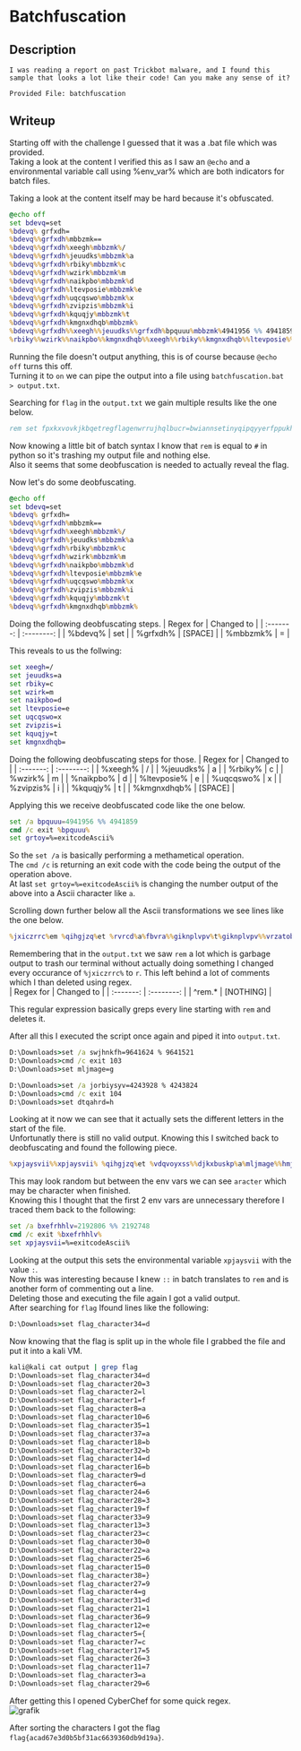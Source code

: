 # Batchfuscation

## Description
```
I was reading a report on past Trickbot malware, and I found this sample that looks a lot like their code! Can you make any sense of it? 

Provided File: batchfuscation
```

## Writeup
Starting off with the challenge I guessed that it was a .bat file which was provided. <br/>
Taking a look at the content I verified this as I saw an `@echo` and a environmental variable call using %env_var% which are both indicators for batch files. <br/>

Taking a look at the content itself may be hard because it's obfuscated. <br/>
```bat
@echo off
set bdevq=set
%bdevq% grfxdh= 
%bdevq%%grfxdh%mbbzmk==
%bdevq%%grfxdh%xeegh%mbbzmk%/
%bdevq%%grfxdh%jeuudks%mbbzmk%a
%bdevq%%grfxdh%rbiky%mbbzmk%c
%bdevq%%grfxdh%wzirk%mbbzmk%m
%bdevq%%grfxdh%naikpbo%mbbzmk%d
%bdevq%%grfxdh%ltevposie%mbbzmk%e
%bdevq%%grfxdh%uqcqswo%mbbzmk%x
%bdevq%%grfxdh%zvipzis%mbbzmk%i
%bdevq%%grfxdh%kquqjy%mbbzmk%t
%bdevq%%grfxdh%kmgnxdhqb%mbbzmk% 
%bdevq%%grfxdh%%xeegh%%jeuudks%%grfxdh%bpquuu%mbbzmk%4941956 %% 4941859
%rbiky%%wzirk%%naikpbo%%kmgnxdhqb%%xeegh%%rbiky%%kmgnxdhqb%%ltevposie%%uqcqswo%%zvipzis%%kquqjy%%kmgnxdhqb%%bpquuu%
```

Running the file doesn't output anything, this is of course because `@echo off` turns this off. <br/>
Turning it to `on` we can pipe the output into a file using `batchfuscation.bat > output.txt`. <br/>

Searching for `flag` in the `output.txt` we gain multiple results like the one below. <br/>
```bat
rem set fpxkxvovkjkbqetregflagenwrrujhqlbucr=bwiannsetinyqipqyyerfppukhzqjpugogktrlqzybzijbhcsvhoiksgelgryr 
```

Now knowing a little bit of batch syntax I know that `rem` is equal to `#` in python so it's trashing my output file and nothing else. <br/>
Also it seems that some deobfuscation is needed to actually reveal the flag. <br/>

Now let's do some deobfuscating. <br/>
```bat
@echo off
set bdevq=set
%bdevq% grfxdh= 
%bdevq%%grfxdh%mbbzmk==
%bdevq%%grfxdh%xeegh%mbbzmk%/
%bdevq%%grfxdh%jeuudks%mbbzmk%a
%bdevq%%grfxdh%rbiky%mbbzmk%c
%bdevq%%grfxdh%wzirk%mbbzmk%m
%bdevq%%grfxdh%naikpbo%mbbzmk%d
%bdevq%%grfxdh%ltevposie%mbbzmk%e
%bdevq%%grfxdh%uqcqswo%mbbzmk%x
%bdevq%%grfxdh%zvipzis%mbbzmk%i
%bdevq%%grfxdh%kquqjy%mbbzmk%t
%bdevq%%grfxdh%kmgnxdhqb%mbbzmk% 
```

Doing the following deobfuscating steps.
| Regex for | Changed to |
| :-------: | :--------: |
| %bdevq% | set |
| %grfxdh% | [SPACE] |
| %mbbzmk% | = |

This reveals to us the follwing:
```bat
set xeegh=/
set jeuudks=a
set rbiky=c
set wzirk=m
set naikpbo=d
set ltevposie=e
set uqcqswo=x
set zvipzis=i
set kquqjy=t
set kmgnxdhqb= 
```

Doing the following deobfuscating steps for those.
| Regex for | Changed to |
| :-------: | :--------: |
| %xeegh% | / |
| %jeuudks% | a |
| %rbiky% | c |
| %wzirk% | m |
| %naikpbo% | d |
| %ltevposie% | e |
| %uqcqswo% | x |
| %zvipzis% | i |
| %kquqjy% | t |
| %kmgnxdhqb% | [SPACE] |

Applying this we receive deobfuscated code like the one below. <br/>
```bat
set /a bpquuu=4941956 %% 4941859
cmd /c exit %bpquuu%
set grtoy=%=exitcodeAscii%
```

So the `set /a` is basically performing a methametical operation. <br/>
The `cmd /c` is returning an exit code with the code being the output of the operation above. <br/>
At last `set grtoy=%=exitcodeAscii%` is changing the number output of the above into a Ascii character like `a`. <br/>

Scrolling down further below all the Ascii transformations we see lines like the one below. <br/>
```bat
%jxiczrrc%em %qihgjzq%et %rvrcd%a%fbvra%%giknplvpv%t%giknplvpv%%vrzatob%%xulqq%%rvrcd%%znvbyce%%djkxbuskp%%mljmage%%dtqahrd%m
```

Remembering that in the `output.txt` we saw `rem` a lot which is garbage output to trash our terminal without actually doing something I changed every occurance of `%jxiczrrc%` to `r`. This left behind a lot of comments which I than deleted using regex. <br/>
| Regex for | Changed to |
| :-------: | :--------: |
| ^rem.* | [NOTHING] |

This regular expression basically greps every line starting with `rem` and deletes it. <br/>

After all this I executed the script once again and piped it into `output.txt`. <br/>
```bat
D:\Downloads>set /a swjhnkfh=9641624 % 9641521 
D:\Downloads>cmd /c exit 103 
D:\Downloads>set mljmage=g 

D:\Downloads>set /a jorbiysyv=4243928 % 4243824 
D:\Downloads>cmd /c exit 104 
D:\Downloads>set dtqahrd=h
```

Looking at it now we can see that it actually sets the different letters in the start of the file. <br/>
Unfortunatly there is still no valid output. Knowing this I switched back to deobfuscating and found the following piece. <br/>
```bat
%xpjaysvii%%xpjaysvii% %qihgjzq%et %vdqvoyxss%%djkxbuskp%a%mljmage%%hmjhafbu%c%dtqahrd%aracter%wxkugd%%fxqik%%vrzatob%d
```

This may look random but between the env vars we can see `aracter` which may be character when finished. <br/>
Knowing this I thought that the first 2 env vars are unnecessary therefore I traced them back to the following: <br/>
```bat
set /a bxefrhhlv=2192806 %% 2192748
cmd /c exit %bxefrhhlv%
set xpjaysvii=%=exitcodeAscii%
```

Looking at the output this sets the environmental variable `xpjaysvii` with the value `:`. <br/>
Now this was interesting because I knew `::` in batch translates to `rem` and is another form of commenting out a line. <br/>
Deleting those and executing the file again I got a valid output. <br/>
After searching for `flag`  Ifound lines like the following: <br/>
```bat
D:\Downloads>set flag_character34=d
```

Now knowing that the flag is split up in the whole file I grabbed the file and put it into a kali VM. <br/>
```sh
kali@kali cat output | grep flag    
D:\Downloads>set flag_character34=d 
D:\Downloads>set flag_character20=3 
D:\Downloads>set flag_character2=l 
D:\Downloads>set flag_character1=f 
D:\Downloads>set flag_character8=a 
D:\Downloads>set flag_character10=6 
D:\Downloads>set flag_character35=1 
D:\Downloads>set flag_character37=a 
D:\Downloads>set flag_character18=b 
D:\Downloads>set flag_character32=b 
D:\Downloads>set flag_character14=d 
D:\Downloads>set flag_character16=b 
D:\Downloads>set flag_character9=d 
D:\Downloads>set flag_character6=a 
D:\Downloads>set flag_character24=6 
D:\Downloads>set flag_character28=3 
D:\Downloads>set flag_character19=f 
D:\Downloads>set flag_character33=9 
D:\Downloads>set flag_character13=3 
D:\Downloads>set flag_character23=c 
D:\Downloads>set flag_character30=0 
D:\Downloads>set flag_character22=a 
D:\Downloads>set flag_character25=6 
D:\Downloads>set flag_character15=0 
D:\Downloads>set flag_character38=} 
D:\Downloads>set flag_character27=9 
D:\Downloads>set flag_character4=g 
D:\Downloads>set flag_character31=d 
D:\Downloads>set flag_character21=1 
D:\Downloads>set flag_character36=9 
D:\Downloads>set flag_character12=e 
D:\Downloads>set flag_character5={ 
D:\Downloads>set flag_character7=c 
D:\Downloads>set flag_character17=5 
D:\Downloads>set flag_character26=3 
D:\Downloads>set flag_character11=7 
D:\Downloads>set flag_character3=a 
D:\Downloads>set flag_character29=6 
```

After getting this I opened CyberChef for some quick regex. <br/>
![grafik](https://github.com/Aryt3/writeups/assets/110562298/838adf43-1e1b-4403-a632-797a254ac6e1)

After sorting the characters I got the flag `flag{acad67e3d0b5bf31ac6639360db9d19a}`.
